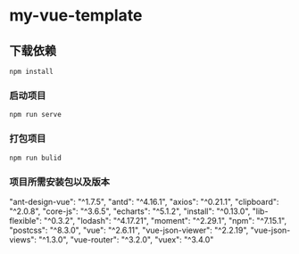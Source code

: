 # my-vue-template

## 下载依赖
```
npm install
```

### 启动项目
```
npm run serve
```

### 打包项目
```
npm run bulid
```

### 项目所需安装包以及版本
 "ant-design-vue": "^1.7.5",
    "antd": "^4.16.1",
    "axios": "^0.21.1",
    "clipboard": "^2.0.8",
    "core-js": "^3.6.5",
    "echarts": "^5.1.2",
    "install": "^0.13.0",
    "lib-flexible": "^0.3.2",
    "lodash": "^4.17.21",
    "moment": "^2.29.1",
    "npm": "^7.15.1",
    "postcss": "^8.3.0",
    "vue": "^2.6.11",
    "vue-json-viewer": "^2.2.19",
    "vue-json-views": "^1.3.0",
    "vue-router": "^3.2.0",
    "vuex": "^3.4.0"
